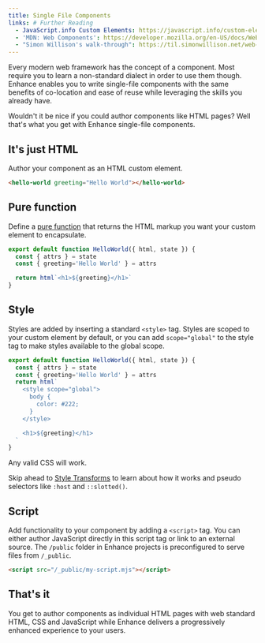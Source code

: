 ```yaml
---
title: Single File Components
links: # Further Reading
  - JavaScript.info Custom Elements: https://javascript.info/custom-elements
  - 'MDN: Web Components': https://developer.mozilla.org/en-US/docs/Web/Web_Components
  - "Simon Willison's walk-through": https://til.simonwillison.net/web-components/understanding-single-file-web-component
---
```


Every modern web framework has the concept of a component. Most require you to learn a non-standard dialect in order to use them though. Enhance enables you to write single-file components with the same benefits of co-location and ease of reuse while leveraging the skills you already have.

Wouldn't it be nice if you could author components like HTML pages? Well that's what you get with Enhance single-file components.

## It's just HTML

Author your component as an HTML custom element.
```html
<hello-world greeting="Hello World"></hello-world>
```

## Pure function

Define a [pure function](https://en.wikipedia.org/wiki/Pure_function) that returns the HTML markup you want your custom element to encapsulate.

```javascript
export default function HelloWorld({ html, state }) {
  const { attrs } = state
  const { greeting='Hello World' } = attrs

  return html`<h1>${greeting}</h1>`
}

```

## Style

Styles are added by inserting a standard `<style>` tag.
Styles are scoped to your custom element by default, or you can add `scope="global"` to the style tag to make styles available to the global scope.

```javascript
export default function HelloWorld({ html, state }) {
  const { attrs } = state
  const { greeting='Hello World' } = attrs
  return html`
    <style scope="global">
      body {
        color: #222;
      }
    </style>

    <h1>${greeting}</h1>
  `
}

```
Any valid CSS will work.

<doc-callout level="info" thin>

Skip ahead to [Style Transforms](/docs/learn/features/transforms/style-transforms) to learn about how it works and pseudo selectors like `:host` and `::slotted()`.

</doc-callout>

## Script

Add functionality to your component by adding a `<script>` tag.
You can either author JavaScript directly in this script tag or link to an external source.
The `/public` folder in Enhance projects is preconfigured to serve files from `/_public`.

```html
<script src="/_public/my-script.mjs"></script>
```

## That's it
You get to author components as individual HTML pages with web standard HTML, CSS and JavaScript while Enhance delivers a progressively enhanced experience to your users.

